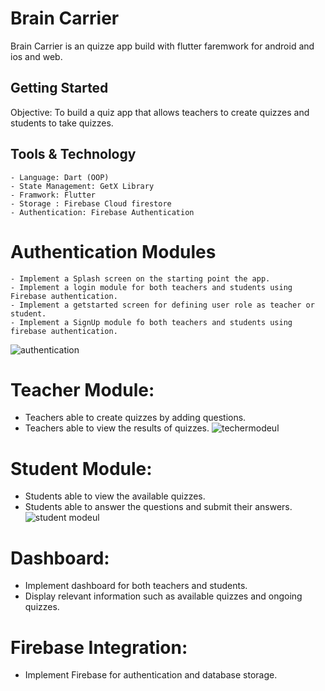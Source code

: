 # Brain Carrier

Brain Carrier is an quizze app build with flutter faremwork for android and ios and web.

## Getting Started
Objective: To build a quiz app that allows teachers to create quizzes and students to take quizzes.

## Tools & Technology

    - Language: Dart (OOP)
    - State Management: GetX Library
    - Framwork: Flutter
    - Storage : Firebase Cloud firestore
    - Authentication: Firebase Authentication

# Authentication Modules
    - Implement a Splash screen on the starting point the app.
    - Implement a login module for both teachers and students using Firebase authentication.
    - Implement a getstarted screen for defining user role as teacher or student.
    - Implement a SignUp module fo both teachers and students using firebase authentication.
![authentication](https://github.com/dipu363/BrainCarrier/assets/46664324/83edfde5-c383-4d76-a310-54c672b88ad6)

# Teacher Module:

   - Teachers able to create quizzes by adding questions.
   - Teachers  able to view the results of quizzes.
 ![techermodeul](https://github.com/dipu363/BrainCarrier/assets/46664324/0a3ba28e-096e-44fe-921c-4eab34e3f6d8)

# Student Module:

   - Students  able to view the available quizzes.
   - Students  able to answer the questions and submit their answers.
![student modeul](https://github.com/dipu363/BrainCarrier/assets/46664324/9facb0d5-bdc4-4f47-b5f7-a40ea0b14993)

# Dashboard:

   - Implement dashboard for both teachers and students.
   - Display relevant information such as available quizzes and ongoing quizzes.


# Firebase Integration:
   - Implement Firebase for authentication and database storage.

 
    

